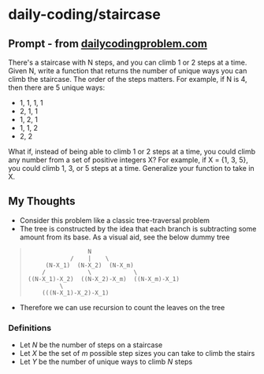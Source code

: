 # daily-coding/staircase

## Prompt - from [dailycodingproblem.com](dailycodingproblem.com)
There's a staircase with N steps, and you can climb 1 or 2 steps at a time. Given N, write a function that returns the number of unique ways you can climb the staircase. The order of the steps matters. For example, if N is 4, then there are 5 unique ways:
* 1, 1, 1, 1
* 2, 1, 1
* 1, 2, 1
* 1, 1, 2
* 2, 2

What if, instead of being able to climb 1 or 2 steps at a time, you could climb any number from a set of positive integers X? For example, if X = {1, 3, 5}, you could climb 1, 3, or 5 steps at a time. Generalize your function to take in X.

## My Thoughts
* Consider this problem like a classic tree-traversal problem
* The tree is constructed by the idea that each branch is subtracting some amount from its base. As a visual aid, see the below dummy tree
>                      N
>                 /    |    \
>          (N-X_1)  (N-X_2)  (N-X_m)
>         /            \            \
>     ((N-X_1)-X_2)  ((N-X_2)-X_m)  ((N-X_m)-X_1)
>              \
>         (((N-X_1)-X_2)-X_1)

* Therefore we can use recursion to count the leaves on the tree

### Definitions
* Let *N* be the number of steps on a staircase
* Let *X* be the set of *m* possible step sizes you can take to climb the stairs
* Let *Y* be the number of unique ways to climb *N* steps
